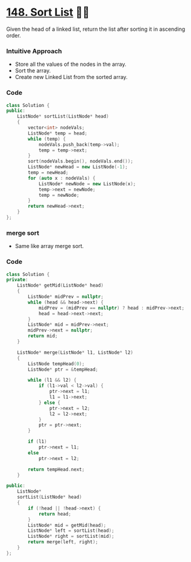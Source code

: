 # [148. Sort List](https://leetcode.com/problems/sort-list/) 🌟🌟

Given the head of a linked list, return the list after sorting it in ascending order.

### Intuitive Approach

-   Store all the values of the nodes in the array.
-   Sort the array.
-   Create new Linked List from the sorted array.

### Code

```cpp
class Solution {
public:
    ListNode* sortList(ListNode* head)
    {
        vector<int> nodeVals;
        ListNode* temp = head;
        while (temp) {
            nodeVals.push_back(temp->val);
            temp = temp->next;
        }
        sort(nodeVals.begin(), nodeVals.end());
        ListNode* newHead = new ListNode(-1);
        temp = newHead;
        for (auto x : nodeVals) {
            ListNode* newNode = new ListNode(x);
            temp->next = newNode;
            temp = newNode;
        }
        return newHead->next;
    }
};
```

### merge sort

-   Same like array merge sort.

### Code

```cpp
class Solution {
private:
    ListNode* getMid(ListNode* head)
    {
        ListNode* midPrev = nullptr;
        while (head && head->next) {
            midPrev = (midPrev == nullptr) ? head : midPrev->next;
            head = head->next->next;
        }
        ListNode* mid = midPrev->next;
        midPrev->next = nullptr;
        return mid;
    }

    ListNode* merge(ListNode* l1, ListNode* l2)
    {
        ListNode tempHead(0);
        ListNode* ptr = &tempHead;

        while (l1 && l2) {
            if (l1->val < l2->val) {
                ptr->next = l1;
                l1 = l1->next;
            } else {
                ptr->next = l2;
                l2 = l2->next;
            }
            ptr = ptr->next;
        }

        if (l1)
            ptr->next = l1;
        else
            ptr->next = l2;

        return tempHead.next;
    }

public:
    ListNode*
    sortList(ListNode* head)
    {
        if (!head || !head->next) {
            return head;
        }
        ListNode* mid = getMid(head);
        ListNode* left = sortList(head);
        ListNode* right = sortList(mid);
        return merge(left, right);
    }
};
```
